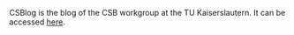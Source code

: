 CSBlog is the blog of the CSB workgroup at the TU Kaiserslautern. It can be accessed [here](https://csbiology.github.io/CSBlog/).
